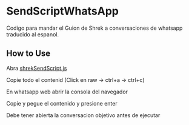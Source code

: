 # SendScriptWhatsApp

Codigo para mandar el Guion de Shrek a conversaciones de whatsapp traducido al espanol.

## How to Use

Abra [shrekSendScript.js](https://github.com/pelus131/SendScriptWhatsAppShrekScriptSpanish/blob/main/shrekSendScript.js)


Copie todo el contenid (Click en raw -> ctrl+a -> ctrl+c)

En whatsapp web abrir la consola del navegador

Copie y pegue el contenido y presione enter

Debe tener abierta la conversacion objetivo antes de ejecutar
